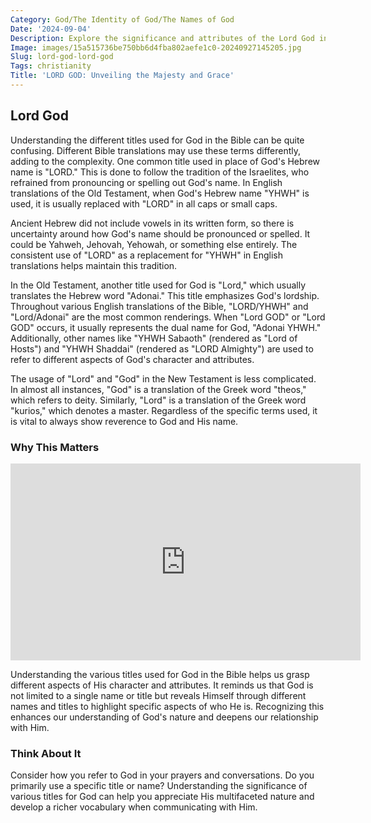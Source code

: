 ```yaml
---
Category: God/The Identity of God/The Names of God
Date: '2024-09-04'
Description: Explore the significance and attributes of the Lord God in various religious traditions, delving into the divine characteristics and roles associated with this supreme being.
Image: images/15a515736be750bb6d4fba802aefe1c0-20240927145205.jpg
Slug: lord-god-lord-god
Tags: christianity
Title: 'LORD GOD: Unveiling the Majesty and Grace'
---
```


## Lord God

Understanding the different titles used for God in the Bible can be quite confusing. Different Bible translations may use these terms differently, adding to the complexity. One common title used in place of God's Hebrew name is "LORD." This is done to follow the tradition of the Israelites, who refrained from pronouncing or spelling out God's name. In English translations of the Old Testament, when God's Hebrew name "YHWH" is used, it is usually replaced with "LORD" in all caps or small caps.

Ancient Hebrew did not include vowels in its written form, so there is uncertainty around how God's name should be pronounced or spelled. It could be Yahweh, Jehovah, Yehowah, or something else entirely. The consistent use of "LORD" as a replacement for "YHWH" in English translations helps maintain this tradition.

In the Old Testament, another title used for God is "Lord," which usually translates the Hebrew word "Adonai." This title emphasizes God's lordship. Throughout various English translations of the Bible, "LORD/YHWH" and "Lord/Adonai" are the most common renderings. When "Lord GOD" or "Lord GOD" occurs, it usually represents the dual name for God, "Adonai YHWH." Additionally, other names like "YHWH Sabaoth" (rendered as "Lord of Hosts") and "YHWH Shaddai" (rendered as "LORD Almighty") are used to refer to different aspects of God's character and attributes.

The usage of "Lord" and "God" in the New Testament is less complicated. In almost all instances, "God" is a translation of the Greek word "theos," which refers to deity. Similarly, "Lord" is a translation of the Greek word "kurios," which denotes a master. Regardless of the specific terms used, it is vital to always show reverence to God and His name.

### Why This Matters


<iframe width="560" height="315" src="https://www.youtube.com/embed/yJEcb2qb9Yg" frameborder="0" allow="autoplay; encrypted-media" allowfullscreen></iframe>


Understanding the various titles used for God in the Bible helps us grasp different aspects of His character and attributes. It reminds us that God is not limited to a single name or title but reveals Himself through different names and titles to highlight specific aspects of who He is. Recognizing this enhances our understanding of God's nature and deepens our relationship with Him.

### Think About It

Consider how you refer to God in your prayers and conversations. Do you primarily use a specific title or name? Understanding the significance of various titles for God can help you appreciate His multifaceted nature and develop a richer vocabulary when communicating with Him.